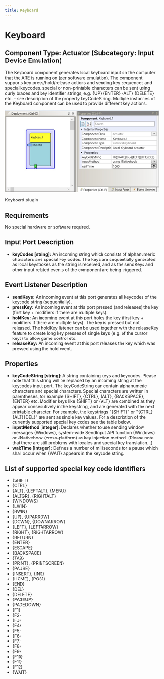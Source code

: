 ```yaml
---
title: Keyboard
---
```


# Keyboard

## Component Type: Actuator (Subcategory: Input Device Emulation)

The Keyboard component generates local keyboard input on the computer that the ARE is running on (per software emulation). The component supports key press/hold/release actions and sending key sequences and special keycodes. special or non-printable characters can be sent using curly braces and key identifier strings, e.g. {UP} {ENTER} {ALT} {DELETE} etc. - see description of the property keyCodeString. Multiple instances of the Keyboard component can be used to provide different key actions.

![Screenshot: Keyboard plugin](./img/keyboard.jpg "Screenshot: Keyboard plugin")

Keyboard plugin

## Requirements

No special hardware or software required.

## Input Port Description

*   **keyCodes \[string\]:** An incoming string which consists of alphanumeric characters and special key codes. The keys are sequentially generated as local keystrokes as the string is received, and as the sendKeys and other input related events of the component are being triggered.

## Event Listener Description

*   **sendKeys:** An incoming event at this port generates all keycodes of the keycode string (sequentially).
*   **pressKey:** An incoming event at this port pressed (and releases) the key (first key + modifiers if there are multiple keys).
*   **holdKey:** An incoming event at this port holds the key (first key + modifiers if there are multiple keys). The key is pressed but not released. The holdKey listener can be used together with the releaseKey feature to create long key presses of single keys (e.g. of the cursor keys) to allow game control etc.
*   **releaseKey:** An incoming event at this port releases the key which was pressed using the hold event.

## Properties

*   **keyCodeString \[string\]:** A string containing keys and keycodes. Please note that this string will be replaced by an incoming string at the keycodes input port. The keyCodeString can contain alphanumeric characters and special characters. Special characters are written in parentheses, for example {SHIFT}, {CTRL}, {ALT}, {BACKSPACE}, {ENTER} etc. Modifier keys like {SHIFT} or {ALT} are combined as they appear consecutively in the keystring, and are generated with the next printable character. For example, the keystrings "{SHIFT}" or "{CTRL}{ALT}{DEL}" are sent as single key values. For a description of the currently supported special key codes see the table below.
*   **inputMethod \[integer\]:** Declares whether to use sending window messages (Windows), system-wide SendInput API function (Windows) or JNativehook (cross-platform) as key injection method. (Please note that there are still problems with locales and special key translation...)
*   **waitTime \[integer\]:** Defines a number of milliseconds for a pause which shall occur when {WAIT} appears in the keycode string.

## List of supported special key code identifiers

*   {SHIFT}
*   {CTRL}
*   {ALT}, {LEFTALT}, {MENU}
*   {ALTGR}, {RIGHTALT}
*   {WINDOWS}
*   {LWIN}
*   {RWIN}
*   {UP}, {UPARROW}
*   {DOWN}, {DOWNARROW}
*   {LEFT}, {LEFTARROW}
*   {RIGHT}, {RIGHTARROW}
*   {RETURN}
*   {ENTER}
*   {ESCAPE}
*   {BACKSPACE}
*   {TAB}
*   {PRINT}, {PRINTSCREEN}
*   {PAUSE}
*   {INSERT}, {INS}
*   {HOME}, {POS1}
*   {END}
*   {DEL}
*   {DELETE}
*   {PAGEUP}
*   {PAGEDOWN}
*   {F1}
*   {F2}
*   {F3}
*   {F4}
*   {F5}
*   {F6}
*   {F7}
*   {F8}
*   {F9}
*   {F10}
*   {F11}
*   {F12}
*   {WAIT}